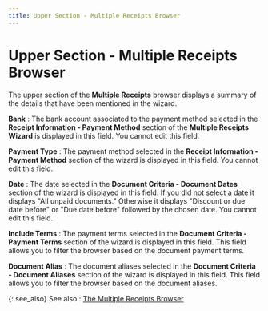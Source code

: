 ```yaml
---
title: Upper Section - Multiple Receipts Browser
---
```


# Upper Section - Multiple Receipts Browser


The upper section of the **Multiple Receipts** browser displays a summary of the details that have been mentioned  in the wizard.


**Bank**
: The bank account associated to the payment method  selected in the **Receipt Information - 
 Payment Method** section of the **Multiple 
 Receipts Wizard** is displayed in this field. You cannot edit this  field.


**Payment Type**
: The payment method selected in the **Receipt 
 Information - Payment Method** section of the wizard is displayed  in this field. You cannot edit this field.


**Date**
: The date selected in the **Document 
 Criteria - Document Dates** section of the wizard is displayed in  this field. If you did not select a date it displays "All unpaid  documents." Otherwise it displays "Discount or due date before"  or "Due date before" followed by the chosen date. You cannot  edit this field.


**Include Terms**
: The payment terms selected in the **Document 
 Criteria - Payment Terms** section of the wizard is displayed in  this field. This field allows you to filter the browser based on the document  payment terms.


**Document Alias**
: The document aliases selected in the **Document 
 Criteria - Document Aliases** section of the wizard is displayed  in this field. This field allows you to filter the browser based on the  document aliases.


{:.see_also}
See also
: [The  Multiple Receipts Browser]({{site.acc_baseurl}}/customer-receipts-and-refunds/multiple-receipts/wizard/browser/the_multiple_receipts_browser.html)
